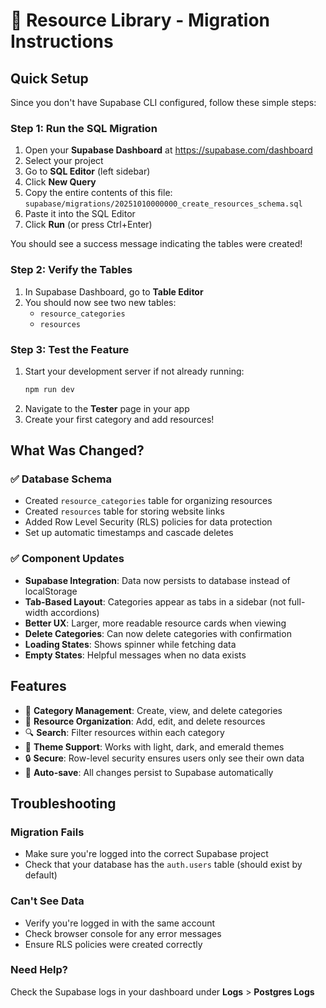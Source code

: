 # 🚀 Resource Library - Migration Instructions

## Quick Setup

Since you don't have Supabase CLI configured, follow these simple steps:

### Step 1: Run the SQL Migration

1. Open your **Supabase Dashboard** at https://supabase.com/dashboard
2. Select your project
3. Go to **SQL Editor** (left sidebar)
4. Click **New Query**
5. Copy the entire contents of this file: `supabase/migrations/20251010000000_create_resources_schema.sql`
6. Paste it into the SQL Editor
7. Click **Run** (or press Ctrl+Enter)

You should see a success message indicating the tables were created!

### Step 2: Verify the Tables

1. In Supabase Dashboard, go to **Table Editor**
2. You should now see two new tables:
   - `resource_categories`
   - `resources`

### Step 3: Test the Feature

1. Start your development server if not already running:
   ```bash
   npm run dev
   ```
2. Navigate to the **Tester** page in your app
3. Create your first category and add resources!

## What Was Changed?

### ✅ Database Schema
- Created `resource_categories` table for organizing resources
- Created `resources` table for storing website links
- Added Row Level Security (RLS) policies for data protection
- Set up automatic timestamps and cascade deletes

### ✅ Component Updates
- **Supabase Integration**: Data now persists to database instead of localStorage
- **Tab-Based Layout**: Categories appear as tabs in a sidebar (not full-width accordions)
- **Better UX**: Larger, more readable resource cards when viewing
- **Delete Categories**: Can now delete categories with confirmation
- **Loading States**: Shows spinner while fetching data
- **Empty States**: Helpful messages when no data exists

## Features

- 📁 **Category Management**: Create, view, and delete categories
- 🔗 **Resource Organization**: Add, edit, and delete resources
- 🔍 **Search**: Filter resources within each category
- 🎨 **Theme Support**: Works with light, dark, and emerald themes
- 🔒 **Secure**: Row-level security ensures users only see their own data
- 💾 **Auto-save**: All changes persist to Supabase automatically

## Troubleshooting

### Migration Fails
- Make sure you're logged into the correct Supabase project
- Check that your database has the `auth.users` table (should exist by default)

### Can't See Data
- Verify you're logged in with the same account
- Check browser console for any error messages
- Ensure RLS policies were created correctly

### Need Help?
Check the Supabase logs in your dashboard under **Logs** > **Postgres Logs**
